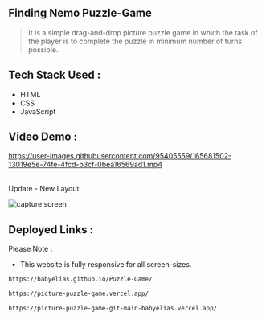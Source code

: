 ## Finding Nemo Puzzle-Game



> It is a simple drag-and-drop picture puzzle game in which the task of the player is to complete the puzzle in minimum number of turns possible.



## Tech Stack Used :
-  HTML 
 -  CSS
 -  JavaScript
## Video Demo :



https://user-images.githubusercontent.com/95405559/165681502-13019e5e-74fe-4fcd-b3cf-0bea16569ad1.mp4


<br>
Update - New Layout<br>

![capture screen](https://user-images.githubusercontent.com/95405559/165681412-94c00f53-47fc-4bb9-bdc5-edb1fff15081.JPG)





## Deployed Links :
Please Note : 
- This website is fully responsive for all screen-sizes.

 
```sh
https://babyelias.github.io/Puzzle-Game/
```
```sh
https://picture-puzzle-game.vercel.app/
```
```sh
https://picture-puzzle-game-git-main-babyelias.vercel.app/
```







